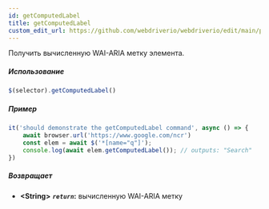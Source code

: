 ```yaml
---
id: getComputedLabel
title: getComputedLabel
custom_edit_url: https://github.com/webdriverio/webdriverio/edit/main/packages/webdriverio/src/commands/element/getComputedLabel.ts
---
```


Получить вычисленную WAI-ARIA метку элемента.

##### Использование

```js
$(selector).getComputedLabel()
```

##### Пример

```js title="getComputedLabel.js"
it('should demonstrate the getComputedLabel command', async () => {
    await browser.url('https://www.google.com/ncr')
    const elem = await $('*[name="q"]');
    console.log(await elem.getComputedLabel()); // outputs: "Search"
})
```

##### Возвращает

- **&lt;String&gt;**
            **<code><var>return</var></code>:**  вычисленную WAI-ARIA метку
```